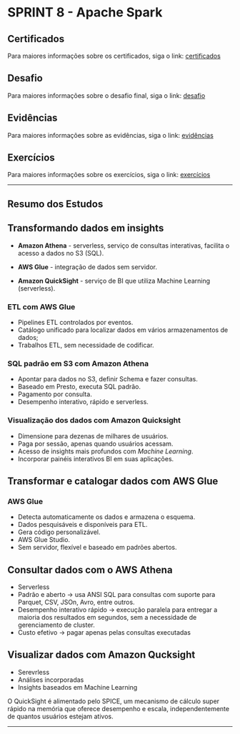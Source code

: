 # SPRINT 8 - Apache Spark

## Certificados
Para maiores informações sobre os certificados, siga o link: [certificados](certificados)

## Desafio
Para maiores informações sobre o desafio final, siga o link: [desafio](desafio)

## Evidências
Para maiores informações sobre as evidências, siga o link: [evidências](evidencias)

## Exercícios
Para maiores informações sobre os exercícios, siga o link: [exercícios](exercicios)

--- 

## Resumo dos Estudos

## Transformando dados em insights

- **Amazon Athena** - serverless, serviço de consultas interativas, facilita o acesso a dados no S3 (SQL).

- **AWS Glue** - integração de dados sem servidor.

- **Amazon QuickSight** - serviço de BI que utiliza Machine Learning (serverless).

### ETL com AWS Glue
- Pipelines ETL controlados por eventos.
- Catálogo unificado para localizar dados em vários armazenamentos de dados;
- Trabalhos ETL, sem necessidade de codificar.

### SQL padrão em S3 com Amazon Athena
- Apontar para dados no S3, definir Schema e fazer consultas.
- Baseado em Presto, executa SQL padrão.
- Pagamento por consulta.
- Desempenho interativo, rápido e serverless.

### Visualização dos dados com Amazon Quicksight
- Dimensione para dezenas de milhares de usuários.
- Paga por sessão, apenas quando usuários acessam.
- Acesso de insights mais profundos com *Machine Learning*.
- Incorporar painéis interativos BI em suas aplicações.

## Transformar e catalogar dados com AWS Glue

### AWS Glue
- Detecta automaticamente os dados e armazena o esquema.
- Dados pesquisáveis e disponíveis para ETL.
- Gera código personalizável.
- AWS Glue Studio.
- Sem servidor, flexível e baseado em padrões abertos.


## Consultar dados com o AWS Athena

- Serverless
- Padrão e aberto -> usa ANSI SQL para consultas com suporte para Parquet, CSV, JSOn, Avro, entre outros.
- Desempenho interativo rápido -> execução paralela para entregar a maioria dos resultados em segundos, sem a necessidade de gerenciamento de cluster.
- Custo efetivo -> pagar apenas pelas consultas executadas

## Visualizar dados com Amazon Qucksight
- Serevrless
- Análises incorporadas
- Insights baseados em Machine Learning

O QuickSight é alimentado pelo SPICE, um mecanismo de cálculo super rápido na memória que oferece desempenho e escala, independentemente de quantos usuários estejam ativos.



___